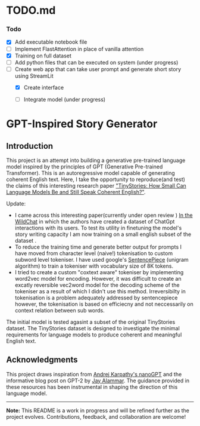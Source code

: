 # TODO.md

### Todo

- [x] Add executable notebook file
- [ ] Implement FlastAttention in place of vanilla attention  
- [x] Training on full dataset 
- [ ] Add python files that can be executed on system (under progress)
- [ ] Create web app that can take user prompt and generate short story using StreamLit
    - [x] Create interface
    - [ ] Integrate model (under progress)
  

# GPT-Inspired Story Generator

## Introduction

This project is an attempt into building a generative pre-trained language model inspired by the principles of GPT (Generative Pre-trained Transformer). This is an autoregressive model capable of generating coherent English text. Here, I take the opportunity to reproduce(and test) the claims of this interesting research paper ["TinyStories: How Small Can Language Models Be and Still Speak Coherent English?"](https://arxiv.org/pdf/2305.07759.pdf).

Update:
* I came across this interesting paper(currently under open review ) [In the WildChat](https://openreview.net/pdf?id=Bl8u7ZRlbM) in which the authors have created a dataset of ChatGpt interactions with its users. To test its utility in finetuning the model's story writing capacity I am now training on a small english subset of the dataset .
* To reduce the training time and generate better output for prompts I have moved from character level (naive!) tokenisation to custom subword level tokeniser. I have used google's [SentencePiece](https://github.com/google/sentencepiece) (unigram algorithm) to train a tokeniser with vocabulary size of 8K tokens.
* I tried to create a custom "coxtext aware" tokeniser by implementing word2vec model for encoding. However, it was difficult to create an excatly reversible vec2word model for the decoding scheme of the tokeniser as a result of which I didn't use this method. Irreversibilty in tokenisation is a problem adequately addressed by sentencepiece however, the tokenisation is based on efficiecny and not neccessarily on context relation between sub words.

The initial model is tested agasint a subset of the original TinyStories dataset. The TinyStories dataset is designed to investigate the minimal requirements for language models to produce coherent and meaningful English text.

## Acknowledgments

This project draws inspiration from [Andrej Karpathy's nanoGPT](https://youtu.be/kCc8FmEb1nY?feature=shared) and the informative blog post on GPT-2 by [Jay Alammar](https://jalammar.github.io/illustrated-gpt2/). The guidance provided in these resources has been instrumental in shaping the direction of this language model.

---

**Note:** This README is a work in progress and will be refined further as the project evolves. Contributions, feedback, and collaboration are welcome!


